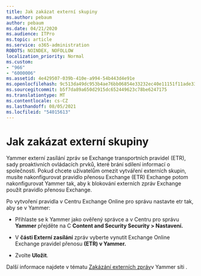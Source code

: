 ```yaml
---
title: Jak zakázat externí skupiny
ms.author: pebaum
author: pebaum
ms.date: 04/21/2020
ms.audience: ITPro
ms.topic: article
ms.service: o365-administration
ROBOTS: NOINDEX, NOFOLLOW
localization_priority: Normal
ms.custom:
- "966"
- "6000006"
ms.assetid: 4e429507-039b-410e-a994-54b443d4e91e
ms.openlocfilehash: 9c513da49dc953b4ae76bb06854e33232ec40e11151f11ade33c3080092aa598
ms.sourcegitcommit: b5f7da89a650d2915dc652449623c78be6247175
ms.translationtype: MT
ms.contentlocale: cs-CZ
ms.lasthandoff: 08/05/2021
ms.locfileid: "54015613"
---
```

# <a name="how-to-disable-external-groups"></a>Jak zakázat externí skupiny

Yammer externí zasílání zpráv se Exchange transportních pravidel (ETR), sady proaktivních ovládacích prvků, které brání sdílení informací o společnosti. Pokud chcete uživatelům omezit vytváření externích skupin, musíte nakonfigurovat pravidlo přenosu Exchange (ETR) Exchange potom nakonfigurovat Yammer tak, aby k blokování externích zpráv Exchange použít pravidlo přenosu Exchange.
  
Po vytvoření pravidla v Centru Exchange Online pro správu nastavte etr tak, aby se v Yammer:
  
- Přihlaste se k Yammer jako ověřený správce a v Centru pro správu **Yammer** přejděte na C **Content and Security Security \> Nastavení.**

- V **části Externí zasílání** zpráv vyberte vynutit Exchange Online Exchange pravidel přenosu **(ETR) v Yammer.**

- Zvolte **Uložit**.

Další informace najdete v tématu [Zakázání externích zpráv](https://docs.microsoft.com/yammer/work-with-external-users/disable-external-messaging)v Yammer síti .
  